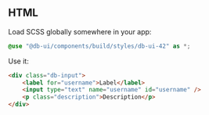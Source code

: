## HTML

Load SCSS globally somewhere in your app:

```scss
@use "@db-ui/components/build/styles/db-ui-42" as *;
```

Use it:

```html
<div class="db-input">
	<label for="username">Label</label>
	<input type="text" name="username" id="username" />
	<p class="description">Description</p>
</div>
```
